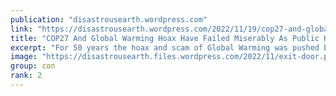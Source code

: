 ```yaml
---
publication: "disastrousearth.wordpress.com"
link: "https://disastrousearth.wordpress.com/2022/11/19/cop27-and-global-warming-hoax-have-failed-miserably-as-public-has-awakened/"
title: "COP27 And Global Warming Hoax Have Failed Miserably As Public Has Awakened"
excerpt: "For 50 years the hoax and scam of Global Warming was pushed by United Nations and those having vested interest and an eye upon money making and total control out of this hoax. But Perry4Law Organis…"
image: "https://disastrousearth.files.wordpress.com/2022/11/exit-door.png"
group: con
rank: 2
---
```

